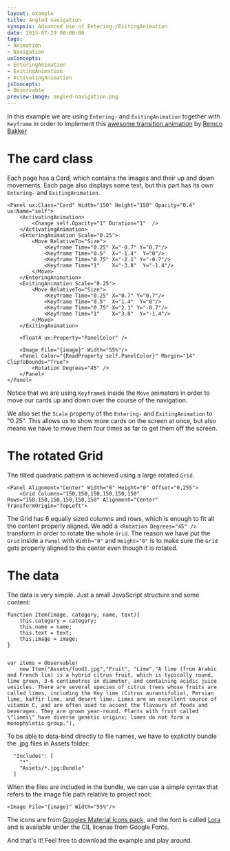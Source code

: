 ```yaml
---
layout: example
title: Angled navigation
synopsis: Advanced use of Entering-/ExitingAnimation
date: 2015-07-29 00:00:00
tags:
- Animation
- Navigation
uxConcepts:
- EnteringAnimation
- ExitingAnimation
- ActivatingAnimation
jsConcepts:
- Observable
preview-image: angled-navigation.png
---
```

In this example we are using `Entering-` and `ExitingAnimation` together with `Keyframe` in order to implement this [awesome transition animation](https://dribbble.com/shots/2575761-Webshop-UI-UX-experiments) by [Remco Bakker](https://dribbble.com/remcobakker)

# The card class

Each page has a Card, which contains the images and their up and down movements. Each page also displays some text, but this part has its own `Entering-` and `ExitingAnimation`.


<!-- snippet-begin:code/MainView.ux:CardClass -->

```
<Panel ux:Class="Card" Width="150" Height="150" Opacity="0.4" ux:Name="self">
    <ActivatingAnimation>
        <Change self.Opacity="1" Duration="1"  />
    </ActivatingAnimation>
    <EnteringAnimation Scale="0.25">
        <Move RelativeTo="Size">
            <Keyframe Time="0.25" X="-0.7" Y="0.7"/>
            <Keyframe Time="0.5"  X="-1.4"  Y="0"/>
            <Keyframe Time="0.75" X="-2.1" Y="-0.7"/>
            <Keyframe Time="1"    X="-3.8"  Y="-1.4"/>
        </Move>
    </EnteringAnimation>
    <ExitingAnimation Scale="0.25">
        <Move RelativeTo="Size">
            <Keyframe Time="0.25" X="0.7" Y="0.7"/>
            <Keyframe Time="0.5"  X="1.4"  Y="0"/>
            <Keyframe Time="0.75" X="2.1" Y="-0.7"/>
            <Keyframe Time="1"    X="3.8"  Y="-1.4"/>
        </Move>
    </ExitingAnimation>

    <float4 ux:Property="PanelColor" />

    <Image File="{image}" Width="55%"/>
    <Panel Color="{ReadProperty self.PanelColor}" Margin="14" ClipToBounds="True">
        <Rotation Degrees="45" />
    </Panel>
</Panel>
```

<!-- snippet-end -->

Notice that we are using `Keyframe`s inside the `Move` animators in order to move our cards up and down over the course of the navigation.

We also set the `Scale` property of the `Entering-` and `ExitingAnimation` to "0.25". This allows us to show more cards on the screen at once, but also means we have to move them four times as far to get them off the screen.

# The rotated Grid

The tilted quadratic pattern is achieved using a large rotated `Grid`.

<!-- snippet-begin:code/MainView.ux:RotatedGrid -->

```
<Panel Alignment="Center" Width="0" Height="0" Offset="0,255">
    <Grid Columns="150,150,150,150,150,150" Rows="150,150,150,150,150,150" Alignment="Center" TransformOrigin="TopLeft">
```

<!-- snippet-end -->

The Grid has 6 equally sized columns and rows, which is enough to fit all the content properly aligned. We add a `<Rotation Degrees="45" />` transform in order to rotate the whole `Grid`. The reason we have put the `Grid` inside a `Panel` with `Width="0"` and `Height="0"` is to make sure the `Grid` gets properly aligned to the center even though it is rotated.

# The data

The data is very simple. Just a small JavaScript structure and some content:

<!-- snippet-begin:code/MainView.js:TheJS -->

```
function Item(image, category, name, text){
    this.category = category;
    this.name = name;
    this.text = text;
    this.image = image;
}


var items = Observable(
    new Item("Assets/food1.jpg","Fruit", "Lime","A lime (from Arabic and French lim) is a hybrid citrus fruit, which is typically round, lime green, 3-6 centimetres in diameter, and containing acidic juice vesicles. There are several species of citrus trees whose fruits are called limes, including the Key lime (Citrus aurantifolia), Persian lime, kaffir lime, and desert lime. Limes are an excellent source of vitamin C, and are often used to accent the flavours of foods and beverages. They are grown year-round. Plants with fruit called \"limes\" have diverse genetic origins; limes do not form a monophyletic group."),
```

<!-- snippet-end -->

To be able to data-bind directly to file names, we have to explicitly bundle the .jpg files in Assets folder:

```
  "Includes": [
    "*",
    "Assets/*.jpg:Bundle"
  ]
```

When the files are included in the bundle, we can use a simple syntax that refers to the image file path relative to project root:

<!-- snippet-begin:code/MainView.ux:ImageFile -->

```
<Image File="{image}" Width="55%"/>
```

<!-- snippet-end -->

The icons are from [Googles Material Icons pack](https://design.google.com/icons/), and the font is called [Lora](https://www.google.com/fonts/specimen/Lora) and is available under the CIL license from Google Fonts.


And that's it! Feel free to download the example and play around.
